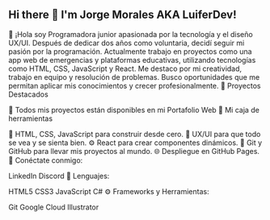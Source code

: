 ## Hi there 👋 I'm Jorge Morales AKA LuiferDev!

<!--
**luiferDev/LuiferDev** is a ✨ _special_ ✨ repository because its `README.md` (this file) appears on your GitHub profile.

Here are some ideas to get you started:

- 🔭 I’m currently working on ...
- 🌱 I’m currently learning ...
- 👯 I’m looking to collaborate on ...
- 🤔 I’m looking for help with ...
- 💬 Ask me about ...
- 📫 How to reach me: ...
- 😄 Pronouns: ...
- ⚡ Fun fact: ...
-->

👋 ¡Hola soy 
Programadora junior apasionada por la tecnología y el diseño UX/UI. Después de dedicar dos años como voluntaria, decidí seguir mi pasión por la programación. Actualmente trabajo en proyectos como una app web de emergencias y plataformas educativas, utilizando tecnologías como HTML, CSS, JavaScript y React. Me destaco por mi creatividad, trabajo en equipo y resolución de problemas. Busco oportunidades que me permitan aplicar mis conocimientos y crecer profesionalmente.
🚀 Proyectos Destacados


🔗 Todos mis proyectos están disponibles en mi Portafolio Web
🧰 Mi caja de herramientas

🔧 HTML, CSS, JavaScript para construir desde cero.
🎨 UX/UI para que todo se vea y se sienta bien.
⚙️ React para crear componentes dinámicos.
🚀 Git y GitHub para llevar mis proyectos al mundo.
🌐 Despliegue en GitHub Pages.
🤝 Conéctate conmigo:

LinkedIn Discord
🧠 Lenguajes:

HTML5 CSS3 JavaScript C#
⚙️ Frameworks y Herramientas:

Git Google Cloud Illustrator 
